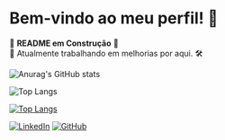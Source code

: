 # Bem-vindo ao meu perfil! 👋

🚧 **README em Construção** 🚧  
🔧 Atualmente trabalhando em melhorias por aqui. 🛠️


![Anurag's GitHub stats](https://github-readme-stats.vercel.app/api?username=lucastoledo95&show_icons=true&theme=radical)

![Top Langs](https://github-readme-stats.vercel.app/api/top-langs/?username=lucastoledo95&langs_count=8)


[![Top Langs](https://github-readme-stats.vercel.app/api/top-langs/?username=lucastoledo95)](https://github.com/lucastoledo95/github-readme-stats)

[![LinkedIn](https://img.shields.io/badge/-LinkedIn-blue?style=flat-square&logo=Linkedin&logoColor=white&link=https://www.linkedin.com/in/lucas-morreto)](https://www.linkedin.com/in/lucas-morreto)
[![GitHub](https://img.shields.io/badge/-GitHub-000?style=flat-square&logo=github&logoColor=white&link=https://github.com/lucastoledo95)](https://github.com/lucastoledo95)
